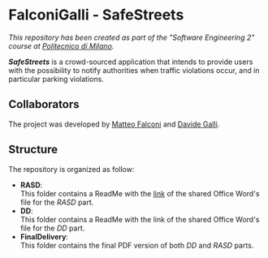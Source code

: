 # FalconiGalli - SafeStreets
_This repository has been created as part of the "Software Engineering 2" course at [Politecnico di Milano](https://www.polimi.it "Learn more about Politecnico di Milano")._  
  
__*SafeStreets*__ is a crowd-sourced application that intends to provide users with the possibility to notify authorities when traffic violations occur, and in particular parking violations.
## Collaborators
The project was developed by [Matteo Falconi](https://github.com/TheFalco "Visit Matteo's GitHub") and [Davide Galli](https://github.com/dade145 "Visit Davide's GitHub").
## Structure
The repository is organized as follow:
- __RASD__:  
This folder contains a ReadMe with the [link](https://polimi365-my.sharepoint.com/:w:/g/personal/10568259_polimi_it/EeDX5vouJTBPrCz2JGmZaa8Bv3QLaIZtGh5DxXZWdMM77A?e=v7UqaY "Link to the Office Word document") of the shared Office Word's file for the _RASD_ part.
- __DD__:  
This folder contains a ReadMe with the link of the shared Office Word's file for the _DD_ part.
- __FinalDelivery__:  
This folder contains the final PDF version of both _DD_ and _RASD_ parts.
